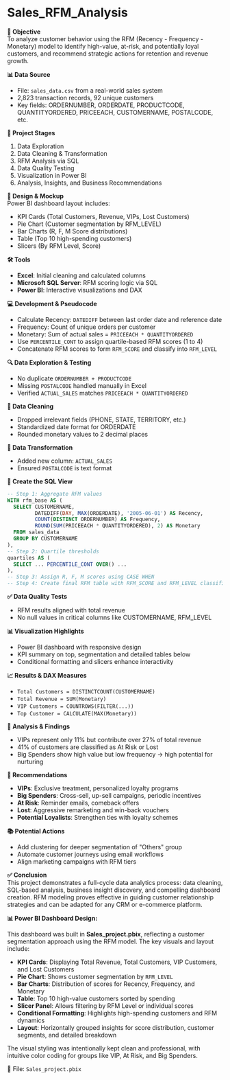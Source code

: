 # Sales_RFM_Analysis


**🎯 Objective**  
To analyze customer behavior using the RFM (Recency - Frequency - Monetary) model to identify high-value, at-risk, and potentially loyal customers, and recommend strategic actions for retention and revenue growth.

**📊 Data Source**  
- File: `sales_data.csv` from a real-world sales system  
- 2,823 transaction records, 92 unique customers  
- Key fields: ORDERNUMBER, ORDERDATE, PRODUCTCODE, QUANTITYORDERED, PRICEEACH, CUSTOMERNAME, POSTALCODE, etc.

**🔄 Project Stages**  
1. Data Exploration  
2. Data Cleaning & Transformation  
3. RFM Analysis via SQL  
4. Data Quality Testing  
5. Visualization in Power BI  
6. Analysis, Insights, and Business Recommendations

**🎨 Design & Mockup**  
Power BI dashboard layout includes:
- KPI Cards (Total Customers, Revenue, VIPs, Lost Customers)
- Pie Chart (Customer segmentation by RFM_LEVEL)
- Bar Charts (R, F, M Score distributions)
- Table (Top 10 high-spending customers)
- Slicers (By RFM Level, Score)

**🛠 Tools**  
- **Excel**: Initial cleaning and calculated columns  
- **Microsoft SQL Server**: RFM scoring logic via SQL  
- **Power BI**: Interactive visualizations and DAX

**💻 Development & Pseudocode**  
- Calculate Recency: `DATEDIFF` between last order date and reference date  
- Frequency: Count of unique orders per customer  
- Monetary: Sum of actual sales = `PRICEEACH * QUANTITYORDERED`
- Use `PERCENTILE_CONT` to assign quartile-based RFM scores (1 to 4)
- Concatenate RFM scores to form `RFM_SCORE` and classify into `RFM_LEVEL`

**🔍 Data Exploration & Testing**  
- No duplicate `ORDERNUMBER + PRODUCTCODE`  
- Missing `POSTALCODE` handled manually in Excel  
- Verified `ACTUAL_SALES` matches `PRICEEACH * QUANTITYORDERED`

**🧼 Data Cleaning**  
- Dropped irrelevant fields (PHONE, STATE, TERRITORY, etc.)  
- Standardized date format for ORDERDATE  
- Rounded monetary values to 2 decimal places

**🔧 Data Transformation**  
- Added new column: `ACTUAL_SALES`  
- Ensured `POSTALCODE` is text format

**🧱 Create the SQL View**  
```sql
-- Step 1: Aggregate RFM values
WITH rfm_base AS (
  SELECT CUSTOMERNAME,
         DATEDIFF(DAY, MAX(ORDERDATE), '2005-06-01') AS Recency,
         COUNT(DISTINCT ORDERNUMBER) AS Frequency,
         ROUND(SUM(PRICEEACH * QUANTITYORDERED), 2) AS Monetary
  FROM sales_data
  GROUP BY CUSTOMERNAME
),
-- Step 2: Quartile thresholds
quartiles AS (
  SELECT ... PERCENTILE_CONT OVER() ... 
),
-- Step 3: Assign R, F, M scores using CASE WHEN
-- Step 4: Create final RFM table with RFM_SCORE and RFM_LEVEL classification
```

**✅ Data Quality Tests**  
- RFM results aligned with total revenue  
- No null values in critical columns like CUSTOMERNAME, RFM_LEVEL

**📊 Visualization Highlights**  
- Power BI dashboard with responsive design  
- KPI summary on top, segmentation and detailed tables below  
- Conditional formatting and slicers enhance interactivity

**📈 Results & DAX Measures**  
- `Total Customers = DISTINCTCOUNT(CUSTOMERNAME)`  
- `Total Revenue = SUM(Monetary)`  
- `VIP Customers = COUNTROWS(FILTER(...))`  
- `Top Customer = CALCULATE(MAX(Monetary))`

**🔎 Analysis & Findings**  
- VIPs represent only 11% but contribute over 27% of total revenue  
- 41% of customers are classified as At Risk or Lost  
- Big Spenders show high value but low frequency → high potential for nurturing

**📌 Recommendations**  
- **VIPs**: Exclusive treatment, personalized loyalty programs  
- **Big Spenders**: Cross-sell, up-sell campaigns, periodic incentives  
- **At Risk**: Reminder emails, comeback offers  
- **Lost**: Aggressive remarketing and win-back vouchers  
- **Potential Loyalists**: Strengthen ties with loyalty schemes

**📚 Potential Actions**  
- Add clustering for deeper segmentation of "Others" group  
- Automate customer journeys using email workflows  
- Align marketing campaigns with RFM tiers

**✅ Conclusion**  
This project demonstrates a full-cycle data analytics process: data cleaning, SQL-based analysis, business insight discovery, and compelling dashboard creation. RFM modeling proves effective in guiding customer relationship strategies and can be adapted for any CRM or e-commerce platform.

**📊 Power BI Dashboard Design:**

This dashboard was built in **Sales_project.pbix**, reflecting a customer segmentation approach using the RFM model. The key visuals and layout include:

- **KPI Cards**: Displaying Total Revenue, Total Customers, VIP Customers, and Lost Customers
- **Pie Chart**: Shows customer segmentation by `RFM_LEVEL`
- **Bar Charts**: Distribution of scores for Recency, Frequency, and Monetary
- **Table**: Top 10 high-value customers sorted by spending
- **Slicer Panel**: Allows filtering by RFM Level or individual scores
- **Conditional Formatting**: Highlights high-spending customers and RFM dynamics
- **Layout**: Horizontally grouped insights for score distribution, customer segments, and detailed breakdown

The visual styling was intentionally kept clean and professional, with intuitive color coding for groups like VIP, At Risk, and Big Spenders.

📁 File: `Sales_project.pbix`
